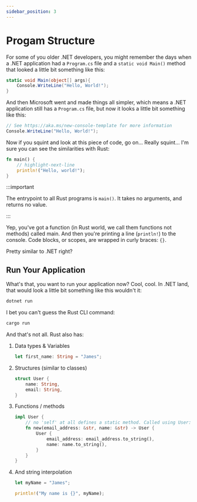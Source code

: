 ```yaml
---
sidebar_position: 3
---
```


# Progam Structure

For some of you older .NET developers, you might remember the days when a .NET application had a `Program.cs` file and a `static void Main()` method that looked a little bit something like this:

```csharp showLineNumbers
static void Main(object[] args){
    Console.WriteLine("Hello, World!");    
}
```

And then Microsoft went and made things all simpler, which means a .NET application still has a `Program.cs` file, but now it looks a little bit something like this:

```csharp
// See https://aka.ms/new-console-template for more information
Console.WriteLine("Hello, World!");
```

Now if you squint and look at this piece of code, go on... Really squint... I'm sure you can see the similarities with Rust:

```rust showLineNumbers showLineNumbers
fn main() {
    // highlight-next-line
    println!("Hello, world!");
}
```

:::important

The entrypoint to all Rust programs is `main()`. It takes no arguments, and returns no value.

:::

Yep, you've got a function (in Rust world, we call them functions not methods) called main. And then you're printing a line (`println!`) to the console. Code blocks, or scopes, are wrapped in curly braces: `{}`.

Pretty similar to .NET right?

## Run Your Application

What's that, you want to run your application now? Cool, cool. In .NET land, that would look a little bit something like this wouldn't it:

```sh
dotnet run
```

I bet you can't guess the Rust CLI command:

```sh
cargo run
```

And that's not all. Rust also has:

1. Data types & Variables

    ```rust showLineNumbers
    let first_name: String = "James";
    ```

2. Structures (similar to classes)

    ```rust showLineNumbers
    struct User {
        name: String,
        email: String,
    }
    ```

3. Functions / methods

    ```rust showLineNumbers
    impl User {
        // no 'self' at all defines a static method. Called using User::new()
        fn new(email_address: &str, name: &str) -> User {
            User {
                email_address: email_address.to_string(),
                name: name.to_string(),
            }
        }
    }
    ```
4. And string interpolation

    ```rust showLineNumbers
    let myName = "James";

    println!("My name is {}", myName);
    ```